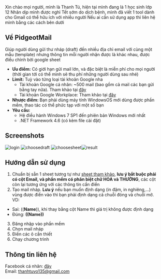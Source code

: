 Xin chào mọi người, mình là Thanh Tú, hiện tại mình đang là 1 học sinh lớp 12
Nhân dịp mình được nghỉ Tết sớm do dịch bệnh, mình đã viết 1 tool dành cho Gmail có thể hữu ích với nhiều người
Nếu ai cần sử dụng app thì liên hệ mình bằng các cách bên dưới

## Về PidgeotMail
Giúp người dùng gửi thư nháp (draft) đến nhiều địa chỉ email với cùng một mẫu (template) nhưng thông tin mỗi người nhận được là khác nhau, được điều chỉnh bời google sheet
- **Ưu điểm:** Có giới hạn gửi mail lớn, và đặc biệt là miễn phí cho mọi người (thời gian tới có thể mình sẽ thu phí những người dùng sau nhé)
- **Limit:** Tuỳ vào từng loại tài khoản Google nha
  - Tài khoản Google cá nhân: ~500 mail (bao gồm cả mail các bạn gửi bằng tay nữa). Tham khảo tại [đây](https://support.google.com/mail/answer/22839?hl=vi#zippy=%2Cb%E1%BA%A1n-%C4%91%C3%A3-%C4%91%E1%BA%A1t-%C4%91%E1%BA%BFn-gi%E1%BB%9Bi-h%E1%BA%A1n-g%E1%BB%ADi-th%C6%B0)
  - Tài khoản Google Workplace: Tham khảo tại [đây](https://support.google.com/a/answer/166852?hl=en#zippy=%2Cconvert-to-a-paid-account%2Climits-increase-for-paid-accounts%2Climits-for-drive-and-groups-with-free-trial-accounts)
- **Nhược điểm:** Bạn phải dùng máy tính WindowsOS mới dùng được phần mềm, thao tác có thể phức tạp với một số bạn
- **Yêu cầu:** 
  - Hệ điều hành Windows 7 SP1 đến phiên bản Windows mới nhất
  - .NET Framework 4.6 (có kèm file cài đặt)
  
## Screenshots
![login](https://bl6pap003files.storage.live.com/y4m8eKrmDagRrIl94CJzDyJpVa3eBZuc-XU8niSrV6CN0iyvorBK2Sj7S_mNlu7B-xKxtKzejC2c4EyhX5s4AJw7gCZtufcyU5VfNbEXwMqE0jH9ixFM86H4KU1XyUaJT-S3Pp8fLshh-OjsN5o0TTWiBOOrbMlit75aR_Zbpts_AP_XS0ZNL3MK-lhOII4yh7t?width=660&height=388&cropmode=none) ![choosedraft](https://bl6pap003files.storage.live.com/y4mxxdtw9mxaSs4qNBdBj2meLNEe7BcVj4MjSzby7FQMs6iXHiPZi2YcK6lcLfQ9FD1AaU2hvEIvPuOwJuIo1Sa3PEJlcO_IvhjSbttkZJoVCUXKGBvm06VvqenwSoj1IQWe2nYj6kCtackwCJW91ganWqJd966EIYOwWA5tJkPRJYuryn8MU2LpBR3hbTVV1xf?width=660&height=388&cropmode=none) ![choosesheet](https://bl6pap003files.storage.live.com/y4mHctnDrvBe7nnzLl48J_FvgEC5fHwrH4LvlIu162f1Kpli0sJzUSFrYpk1-UfRlqYCEEURJiL6teIeRP7HX1JhtE18nncEEsbzeYfNwpaDDU6GkNS6NVWjQU0JuBuj5powjJAyws1DbpLu1exNR29dHhSrv5FsiF1ZrwMqXrT6TucGSTkr9ETFNQWMTpUEH53?width=660&height=387&cropmode=none)![result](https://bl6pap003files.storage.live.com/y4mqoaDnTVWdgTEyhgwuNSeMHBefCy-u4w1MrezYdhvDK8DbhPlti3LYcFWBs-z6UNIV_9qL7tx4JODAmKvHXI80Y_jtL2rxZ9egH6xKAgLf026YS-RExVODUDO9ONbyOUshPcea9E6DCDVA7qyo1Q_4iLAXjcFGJrKV-s4xCpoaU5wkMFewKEkRkBHF6p0J-vv?width=660&height=387&cropmode=none)

## Hướng dẫn sử dụng
1. Chuẩn bị sẵn 1 sheet tương tự như [sheet tham khảo](https://docs.google.com/spreadsheets/d/1Rg_rCJfClaGzBfgp3K3mWwEIYLCLRWf5ouGvh8O51Y4/edit#gid=0), **lưu ý bắt buộc phải có cột Email, và phần mềm có phân biệt chữ HOA và THƯỜNG**, các cột còn lại tương ứng với các thông tin cần điền
1. Tạo mail nháp. **Lưu ý** nếu bạn muốn định dạng (in đậm, in nghiêng,...) vùng được điền vào thì bạn phải định dạng cả chuỗi đóng và chuỗi mở.  
  VD:
  - Sai: ((**Name**)), khi thay bằng cột Name thì giá trị không được định dạng
  - Đúng: **((Name))**
3. Đăng nhập vào phần mềm
3. Chọn mail nháp
3. Điền các ô cần thiết
3. Chạy chương trình

## Thông tin liên hệ
Facebook cá nhân: [đây](https://www.facebook.com/thanhtuvo135)  
Email: thanhtuvo135@gmail.com
